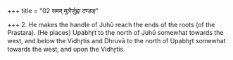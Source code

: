 +++
title = "02 समम् मूलैर्जुह्वा दण्डङ्"

+++
2. He makes the handle of Juhû reach the ends of the roots (of the Prastara). (He places) Upabhr̥t to the north of Juhū somewhat towards the west, and below the Vidhr̥tis and Dhruvā to the north of Upabhr̥t somewhat towards the west, and upon the Vidhr̥tis.
